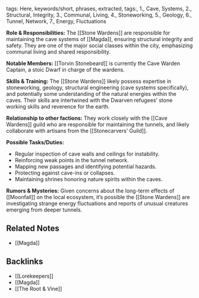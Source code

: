 tags: Here, keywords/short, phrases, extracted, tags:, 1., Cave, Systems, 2., Structural, Integrity, 3., Communal, Living, 4., Stoneworking, 5., Geology, 6., Tunnel, Network, 7., Energy, Fluctuations

**Role & Responsibilities:** The [[Stone Wardens]] are responsible for maintaining the cave systems of [[Magda]], ensuring structural integrity and safety. They are one of the major social classes within the city, emphasizing communal living and shared responsibility. 

**Notable Members:** [[Torvin Stonebeard]] is currently the Cave Warden Captain, a stoic Dwarf in charge of the wardens.

**Skills & Training:**  The [[Stone Wardens]] likely possess expertise in stoneworking, geology, structural engineering (cave systems specifically), and potentially some understanding of the natural energies within the caves. Their skills are intertwined with the Dwarven refugees’ stone working skills and reverence for the earth. 

**Relationship to other factions:** They work closely with the [[Cave Wardens]] guild who are responsible for maintaining the tunnels, and likely collaborate with artisans from the [[Stonecarvers’ Guild]].

**Possible Tasks/Duties:**
*   Regular inspection of cave walls and ceilings for instability.
*   Reinforcing weak points in the tunnel network.
*   Mapping new passages and identifying potential hazards.
*   Protecting against cave-ins or collapses.
*   Maintaining shrines honoring nature spirits within the caves.

**Rumors & Mysteries:** Given concerns about the long-term effects of [[Moonfall]] on the local ecosystem, it’s possible the [[Stone Wardens]] are investigating strange energy fluctuations and reports of unusual creatures emerging from deeper tunnels. 


## Related Notes
- [[Magda]]

## Backlinks
- [[Lorekeepers]]
- [[Magda]]
- [[The Root & Vine]]